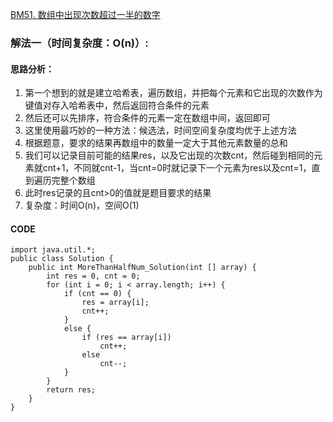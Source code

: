 [BM51. 数组中出现次数超过一半的数字](https://www.nowcoder.com/practice/e8a1b01a2df14cb2b228b30ee6a92163?tpId=295&tags=&title=&difficulty=0&judgeStatus=0&rp=0&sourceUrl=%2Fexam%2Foj)
### 解法一（时间复杂度：O(n)）:
#### 思路分析：
1. 第一个想到的就是建立哈希表，遍历数组，并把每个元素和它出现的次数作为键值对存入哈希表中，然后返回符合条件的元素
2. 然后还可以先排序，符合条件的元素一定在数组中间，返回即可
3. 这里使用最巧妙的一种方法：候选法，时间空间复杂度均优于上述方法
4. 根据题意，要求的结果再数组中的数量一定大于其他元素数量的总和
5. 我们可以记录目前可能的结果res，以及它出现的次数cnt，然后碰到相同的元素就cnt+1，不同就cnt-1，当cnt=0时就记录下一个元素为res以及cnt=1，直到遍历完整个数组
6. 此时res记录的且cnt>0的值就是题目要求的结果
7. 复杂度：时间O(n)，空间O(1)
#### CODE
```
import java.util.*;
public class Solution {
    public int MoreThanHalfNum_Solution(int [] array) {
        int res = 0, cnt = 0;
        for (int i = 0; i < array.length; i++) {
            if (cnt == 0) {
                res = array[i];
                cnt++;
            }
            else {
                if (res == array[i])
                    cnt++;
                else
                    cnt--;
            }
        }
        return res;
    }
}
```
